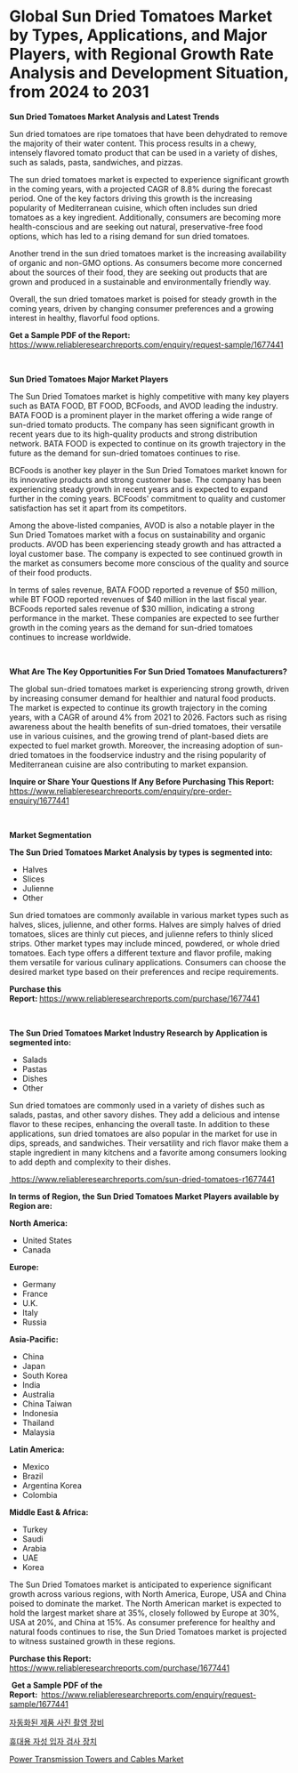 <p><h1>Global Sun Dried Tomatoes Market by Types, Applications, and Major Players, with Regional Growth Rate Analysis and Development Situation, from 2024 to 2031</h1></p><p><strong>Sun Dried Tomatoes Market Analysis and Latest Trends</strong></p>
<p><p>Sun dried tomatoes are ripe tomatoes that have been dehydrated to remove the majority of their water content. This process results in a chewy, intensely flavored tomato product that can be used in a variety of dishes, such as salads, pasta, sandwiches, and pizzas.</p><p>The sun dried tomatoes market is expected to experience significant growth in the coming years, with a projected CAGR of 8.8% during the forecast period. One of the key factors driving this growth is the increasing popularity of Mediterranean cuisine, which often includes sun dried tomatoes as a key ingredient. Additionally, consumers are becoming more health-conscious and are seeking out natural, preservative-free food options, which has led to a rising demand for sun dried tomatoes.</p><p>Another trend in the sun dried tomatoes market is the increasing availability of organic and non-GMO options. As consumers become more concerned about the sources of their food, they are seeking out products that are grown and produced in a sustainable and environmentally friendly way.</p><p>Overall, the sun dried tomatoes market is poised for steady growth in the coming years, driven by changing consumer preferences and a growing interest in healthy, flavorful food options.</p></p>
<p><strong>Get a Sample PDF of the Report:&nbsp;</strong> <a href="https://www.reliableresearchreports.com/enquiry/request-sample/1677441">https://www.reliableresearchreports.com/enquiry/request-sample/1677441</a></p>
<p>&nbsp;</p>
<p><strong>Sun Dried Tomatoes Major Market Players</strong></p>
<p><p>The Sun Dried Tomatoes market is highly competitive with many key players such as BATA FOOD, BT FOOD, BCFoods, and AVOD leading the industry. BATA FOOD is a prominent player in the market offering a wide range of sun-dried tomato products. The company has seen significant growth in recent years due to its high-quality products and strong distribution network. BATA FOOD is expected to continue on its growth trajectory in the future as the demand for sun-dried tomatoes continues to rise.</p><p>BCFoods is another key player in the Sun Dried Tomatoes market known for its innovative products and strong customer base. The company has been experiencing steady growth in recent years and is expected to expand further in the coming years. BCFoods' commitment to quality and customer satisfaction has set it apart from its competitors.</p><p>Among the above-listed companies, AVOD is also a notable player in the Sun Dried Tomatoes market with a focus on sustainability and organic products. AVOD has been experiencing steady growth and has attracted a loyal customer base. The company is expected to see continued growth in the market as consumers become more conscious of the quality and source of their food products.</p><p>In terms of sales revenue, BATA FOOD reported a revenue of $50 million, while BT FOOD reported revenues of $40 million in the last fiscal year. BCFoods reported sales revenue of $30 million, indicating a strong performance in the market. These companies are expected to see further growth in the coming years as the demand for sun-dried tomatoes continues to increase worldwide.</p></p>
<p>&nbsp;</p>
<p><strong>What Are The Key Opportunities For Sun Dried Tomatoes Manufacturers?</strong></p>
<p><p>The global sun-dried tomatoes market is experiencing strong growth, driven by increasing consumer demand for healthier and natural food products. The market is expected to continue its growth trajectory in the coming years, with a CAGR of around 4% from 2021 to 2026. Factors such as rising awareness about the health benefits of sun-dried tomatoes, their versatile use in various cuisines, and the growing trend of plant-based diets are expected to fuel market growth. Moreover, the increasing adoption of sun-dried tomatoes in the foodservice industry and the rising popularity of Mediterranean cuisine are also contributing to market expansion.</p></p>
<p><strong>Inquire or Share Your Questions If Any Before Purchasing This Report:</strong> <a href="https://www.reliableresearchreports.com/enquiry/pre-order-enquiry/1677441">https://www.reliableresearchreports.com/enquiry/pre-order-enquiry/1677441</a></p>
<p>&nbsp;</p>
<p><strong>Market Segmentation</strong></p>
<p><strong>The Sun Dried Tomatoes Market Analysis by types is segmented into:</strong></p>
<p><ul><li>Halves</li><li>Slices</li><li>Julienne</li><li>Other</li></ul></p>
<p><p>Sun dried tomatoes are commonly available in various market types such as halves, slices, julienne, and other forms. Halves are simply halves of dried tomatoes, slices are thinly cut pieces, and julienne refers to thinly sliced strips. Other market types may include minced, powdered, or whole dried tomatoes. Each type offers a different texture and flavor profile, making them versatile for various culinary applications. Consumers can choose the desired market type based on their preferences and recipe requirements.</p></p>
<p><strong>Purchase this Report:&nbsp;</strong><a href="https://www.reliableresearchreports.com/purchase/1677441">https://www.reliableresearchreports.com/purchase/1677441</a></p>
<p>&nbsp;</p>
<p><strong>The Sun Dried Tomatoes Market Industry Research by Application is segmented into:</strong></p>
<p><ul><li>Salads</li><li>Pastas</li><li>Dishes</li><li>Other</li></ul></p>
<p><p>Sun dried tomatoes are commonly used in a variety of dishes such as salads, pastas, and other savory dishes. They add a delicious and intense flavor to these recipes, enhancing the overall taste. In addition to these applications, sun dried tomatoes are also popular in the market for use in dips, spreads, and sandwiches. Their versatility and rich flavor make them a staple ingredient in many kitchens and a favorite among consumers looking to add depth and complexity to their dishes.</p></p>
<p><a href="https://www.reliableresearchreports.com/sun-dried-tomatoes-r1677441">&nbsp;https://www.reliableresearchreports.com/sun-dried-tomatoes-r1677441</a></p>
<p><strong>In terms of Region, the Sun Dried Tomatoes Market Players available by Region are:</strong></p>
<p>
    <p> <strong> North America: </strong>
        <ul>
            <li>United States</li>
            <li>Canada</li>
        </ul>
        </p> 
    <p> <strong> Europe: </strong>
        <ul>
            <li>Germany</li>
            <li>France</li>
            <li>U.K.</li>
            <li>Italy</li>
            <li>Russia</li>
        </ul>
        </p> 
    <p> <strong> Asia-Pacific: </strong>
        <ul>
            <li>China</li>
            <li>Japan</li>
            <li>South Korea</li>
            <li>India</li>
            <li>Australia</li>
            <li>China Taiwan</li>
            <li>Indonesia</li>
            <li>Thailand</li>
            <li>Malaysia</li>
        </ul>
        </p> 
    <p> <strong> Latin America: </strong>
        <ul>
            <li>Mexico</li>
            <li>Brazil</li>
            <li>Argentina Korea</li>
            <li>Colombia</li>
        </ul>
        </p> 
    <p> <strong> Middle East & Africa: </strong>
        <ul>
            <li>Turkey</li>
            <li>Saudi</li>
            <li>Arabia</li>
            <li>UAE</li>
            <li>Korea</li>
        </ul>
    </p>
    </p>
<p><p>The Sun Dried Tomatoes market is anticipated to experience significant growth across various regions, with North America, Europe, USA and China poised to dominate the market. The North American market is expected to hold the largest market share at 35%, closely followed by Europe at 30%, USA at 20%, and China at 15%. As consumer preference for healthy and natural foods continues to rise, the Sun Dried Tomatoes market is projected to witness sustained growth in these regions.</p></p>
<p><strong>Purchase this Report: </strong><a href="https://www.reliableresearchreports.com/purchase/1677441">https://www.reliableresearchreports.com/purchase/1677441</a></p>
<p>&nbsp;<strong>Get a Sample PDF of the Report:&nbsp;&nbsp;</strong><a href="https://www.reliableresearchreports.com/enquiry/request-sample/1677441">https://www.reliableresearchreports.com/enquiry/request-sample/1677441</a></p>
<p><strong></strong></p>
<p><p><a href="https://medium.com/@bud567768/%EC%9E%90%EB%8F%99%ED%99%94%EB%90%9C-%EC%A0%9C%ED%92%88-%EC%82%AC%EC%A7%84-%EC%B4%AC%EC%98%81-%EC%9E%A5%EB%B9%84-%EC%8B%9C%EC%9E%A5-%EA%B2%BD%EC%9F%81-%EB%B6%84%EC%84%9D-%EC%8B%9C%EC%9E%A5-%EB%8F%99%ED%96%A5-%EB%B0%8F-2031%EB%85%84%EA%B9%8C%EC%A7%80%EC%9D%98-%EC%98%88%EC%B8%A1-8121bc161841">자동화된 제품 사진 촬영 장비</a></p><p><a href="https://medium.com/@jenniferstanley2022/%ED%9C%B4%EB%8C%80%EC%9A%A9-%EC%9E%90%EC%84%9D-%EC%9E%85%EC%9E%90-%EA%B2%80%EC%82%AC-%EC%9E%A5%EC%B9%98-%EC%8B%9C%EC%9E%A5-%EA%B7%9C%EB%AA%A8-cagr-%EC%B6%94%EC%84%B8-2024-2030-0395e7e0ddc1">휴대용 자성 입자 검사 장치</a></p><p><a href="https://issuu.com/reportprime-2/docs/power-transmission-towers-and-cables-market-size-2">Power Transmission Towers and Cables Market</a></p></p>